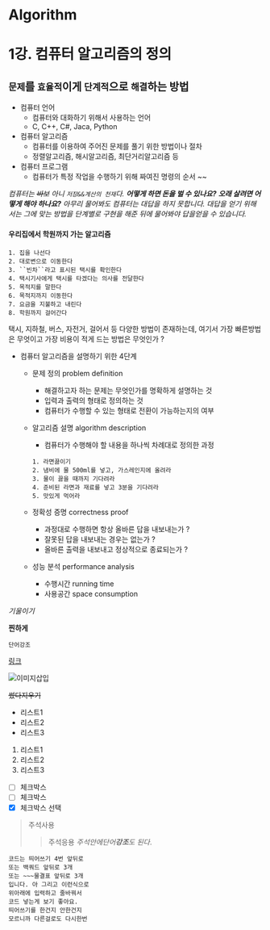 # Algorithm 

# 1강. 컴퓨터 알고리즘의 정의

## `문제`를 `효율적`이게 `단계적`으로 `해결`하는 방법

- 컴퓨터 언어
	- 컴퓨터와 대화하기 위해서 사용하는 언어
	- C, C++, C#, Jaca, Python
- 컴퓨터 알고리즘
	- 컴퓨터를 이용하여 주어진 문제를 풀기 위한 방법이나 절차
	- 정렬알고리즘, 해시알고리즘, 최단거리알고리즘 등 
- 컴퓨터 프로그램
	- 컴퓨터가 특정 작업을 수행하기 위해 짜여진 명령의 순서 ~~

*컴퓨터는 ~~바보~~ 아니 ``저장&&계산의 천재``다. 
**어떻게 하면 돈을 벌 수 있나요?**
**오래 살려면 어떻게 해야 하나요?** 
아무리 물어봐도 컴퓨터는 대답을 하지 못합니다. 대답을 얻기 위해서는 그에 맞는 방법을 
단계별로 구현을 해준 뒤에 물어봐야 답을얻을 수 있습니다.*


#### 우리집에서 학원까지 가는 알고리즘

````
1. 집을 나선다
2. 대로변으로 이동한다
3. ``빈차``라고 표시된 택시를 확인한다
4. 택시기사에게 택시를 타겠다는 의사를 전달한다 
5. 목적지를 말한다 
6. 목적지까지 이동한다
7. 요금을 지불하고 내린다
8. 학원까지 걸어간다 
````


택시, 지하철, 버스, 자전거, 걸어서 등 다양한 방법이 존재하는데, 여기서 가장 빠른방법은 
무엇이고 가장 비용이 적게 드는 방법은 무엇인가 ? 

- 컴퓨터 알고리즘을 설명하기 위한 4단계
	- 문제 정의 problem definition
		- 해결하고자 하는 문제는 무엇인가를 명확하게 설명하는 것 
		- 입력과 출력의 형태로 정의하는 것
		- 컴퓨터가 수행할 수 있는 형태로 전환이 가능하는지의 여부 
	- 알고리즘 설명 algorithm description
		- 컴퓨터가 수행해야 할 내용을 하나씩 차례대로 정의한 과정
		
		````
		1. 라면끓이기
		2. 냄비에 물 500ml를 넣고, 가스레인지에 올려라
		3. 물이 끓을 때까지 기다려라
		4. 준비된 라면과 재료를 넣고 3분을 기다려라 
		5. 맛있게 먹어라
		````
		
	- 정확성 증명 correctness proof
		- 과정대로 수행하면 항상 올바른 답을 내보내는가 ? 
		- 잘못된 답을 내보내는 경우는 없는가 ? 
		- 올바른 출력을 내보내고 정상적으로 종료되는가 ? 
	- 성능 분석 performance analysis
		- 수행시간 running time
		- 사용공간 space consumption
	



*기울이기*

**찐하게**

``단어강조``

[링크](http://naver.com)

![이미지삽입](https://a.disquscdn.com/1525719473/images/noavatar92.png)

~~썼다지우기~~

- 리스트1
- 리스트2
- 리스트3

1. 리스트1
2. 리스트2
3. 리스트3

- [ ] 체크박스
- [ ] 체크박스
- [x] 체크박스 선택
  
 > 주석사용
 >> 주석응용
 > *주석안에단어**강조**도 된다*.


	코드는 띄어쓰기 4번 앞뒤로 
	또는 백쿼드 앞뒤로 3개
	또는 ~~~물결표 앞뒤로 3개
	입니다. 아 그리고 이런식으로 
	위아래에 입력하고 줄바꿔서 
	코드 넣는게 보기 좋아요.
	띄어쓰기를 한건지 안한건지 
	모르니까 다른걸로도 다시한번
		
```
